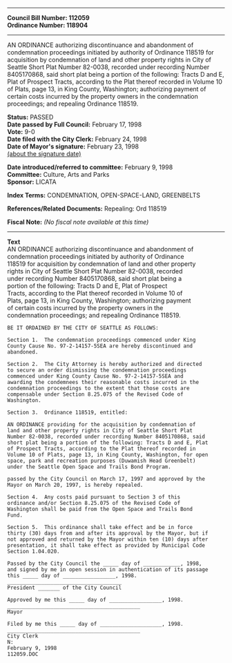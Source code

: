 * * * * *  
  
**Council Bill Number: [](#h0)[](#h2)112059**   
**Ordinance Number: 118904**  
  
* * * * *  
  
AN ORDINANCE authorizing discontinuance and abandonment of condemnation proceedings initiated by authority of Ordinance 118519 for acquisition by condemnation of land and other property rights in City of Seattle Short Plat Number 82-0038, recorded under recording Number 8405170868, said short plat being a portion of the following: Tracts D and E, Plat of Prospect Tracts, according to the Plat thereof recorded in Volume 10 of Plats, page 13, in King County, Washington; authorizing payment of certain costs incurred by the property owners in the condemnation proceedings; and repealing Ordinance 118519.  
  
**Status:** PASSED   
**Date passed by Full Council:** February 17, 1998   
**Vote:** 9-0   
**Date filed with the City Clerk:** February 24, 1998   
**Date of Mayor's signature:** February 23, 1998   
[(about the signature date)](/~public/approvaldate.htm)   
  
  
**Date introduced/referred to committee:** February 9, 1998   
**Committee:** Culture, Arts and Parks   
**Sponsor:** LICATA   
  
**Index Terms:** CONDEMNATION, OPEN-SPACE-LAND, GREENBELTS  
  
**References/Related Documents:** Repealing: Ord 118519  
  
**Fiscal Note:** *(No fiscal note available at this time)*  
  
* * * * *  
  
**Text**  
    AN ORDINANCE authorizing discontinuance and abandonment of  
    condemnation proceedings initiated by authority of Ordinance  
    118519 for acquisition by condemnation of land and other property  
    rights in City of Seattle Short Plat Number 82-0038, recorded  
    under recording Number 8405170868, said short plat being a  
    portion of the following: Tracts D and E, Plat of Prospect  
    Tracts, according to the Plat thereof recorded in Volume 10 of  
    Plats, page 13, in King County, Washington; authorizing payment  
    of certain costs incurred by the property owners in the  
    condemnation proceedings; and repealing Ordinance 118519.  
  
    BE IT ORDAINED BY THE CITY OF SEATTLE AS FOLLOWS:  
  
    Section 1.  The condemnation proceedings commenced under King  
    County Cause No. 97-2-14157-5SEA are hereby discontinued and  
    abandoned.  
  
    Section 2.  The City Attorney is hereby authorized and directed  
    to secure an order dismissing the condemnation proceedings  
    commenced under King County Cause No. 97-2-14157-5SEA and  
    awarding the condemnees their reasonable costs incurred in the  
    condemnation proceedings to the extent that those costs are  
    compensable under Section 8.25.075 of the Revised Code of  
    Washington.  
  
    Section 3.  Ordinance 118519, entitled:  
  
    AN ORDINANCE providing for the acquisition by condemnation of  
    land and other property rights in City of Seattle Short Plat  
    Number 82-0038, recorded under recording Number 8405170868, said  
    short plat being a portion of the following: Tracts D and E, Plat  
    of Prospect Tracts, according to the Plat thereof recorded in  
    Volume 10 of Plats, page 13, in King County, Washington, for open  
    space, park and recreation purposes (Duwamish Head Greenbelt)  
    under the Seattle Open Space and Trails Bond Program.  
  
    passed by the City Council on March 17, 1997 and approved by the  
    Mayor on March 20, 1997, is hereby repealed.  
  
    Section 4.  Any costs paid pursuant to Section 3 of this  
    ordinance and/or Section 8.25.075 of the Revised Code of  
    Washington shall be paid from the Open Space and Trails Bond  
    Fund.  
  
    Section 5.  This ordinance shall take effect and be in force  
    thirty (30) days from and after its approval by the Mayor, but if  
    not approved and returned by the Mayor within ten (10) days after  
    presentation, it shall take effect as provided by Municipal Code  
    Section 1.04.020.  
  
    Passed by the City Council the _____ day of ____________, 1998,  
    and signed by me in open session in authentication of its passage  
    this _____ day of _________________, 1998.  
    _____________________________________  
    President _______ of the City Council  
  
    Approved by me this _____ day of _________________, 1998.  
    ___________________________________________  
    Mayor  
  
    Filed by me this _____ day of ____________________, 1998.  
    ___________________________________________  
    City Clerk  
    N:  
    February 9, 1998  
    112059.DOC  
